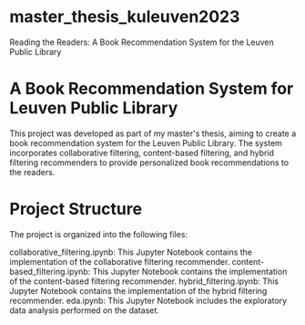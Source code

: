 # master_thesis_kuleuven2023
Reading the Readers: A Book Recommendation System for the Leuven Public Library
# A Book Recommendation System for Leuven Public Library

This project was developed as part of my master's thesis, aiming to create a book recommendation system for the Leuven Public Library. The system incorporates collaborative filtering, content-based filtering, and hybrid filtering recommenders to provide personalized book recommendations to the readers.

# Project Structure
The project is organized into the following files:

collaborative_filtering.ipynb: This Jupyter Notebook contains the implementation of the collaborative filtering recommender.
content-based_filtering.ipynb: This Jupyter Notebook contains the implementation of the content-based filtering recommender.
hybrid_filtering.ipynb: This Jupyter Notebook contains the implementation of the hybrid filtering recommender.
eda.ipynb: This Jupyter Notebook includes the exploratory data analysis performed on the dataset.
